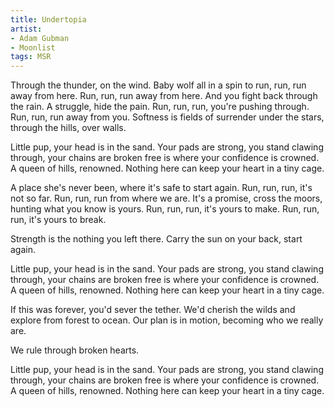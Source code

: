 ```yaml
---
title: Undertopia
artist:
- Adam Gubman
- Moonlist
tags: MSR
---
```


Through the thunder, on the wind.
Baby wolf all in a spin
to run, run, run away from here.
Run, run, run away from here.
And you fight back through the rain.
A struggle, hide the pain.
Run, run, run, you're pushing through.
Run, run, run away from you.
Softness is fields of surrender
under the stars, through the hills, over walls.

Little pup, your head is in the sand.
Your pads are strong, you stand
clawing through, your chains are broken
free is where your confidence is crowned.
A queen of hills, renowned.
Nothing here can
keep your heart 
in a tiny cage.

A place she's never been,
where it's safe to start again.
Run, run, run, it's not so far.
Run, run, run from where we are.
It's a promise, cross the moors,
hunting what you know is yours.
Run, run, run, it's yours to make.
Run, run, run, it's yours to break.

Strength is the nothing you left there.
Carry the sun on your back, start again.

Little pup, your head is in the sand.
Your pads are strong, you stand
clawing through, your chains are broken
free is where your confidence is crowned.
A queen of hills, renowned.
Nothing here can
keep your heart 
in a tiny cage.

If this was forever,
you'd sever the tether.
We'd cherish the wilds and explore
from forest to ocean.
Our plan is in motion,
becoming who we really are.

We rule through broken hearts.

Little pup, your head is in the sand.
Your pads are strong, you stand
clawing through, your chains are broken
free is where your confidence is crowned.
A queen of hills, renowned.
Nothing here can
keep your heart 
in a tiny cage.